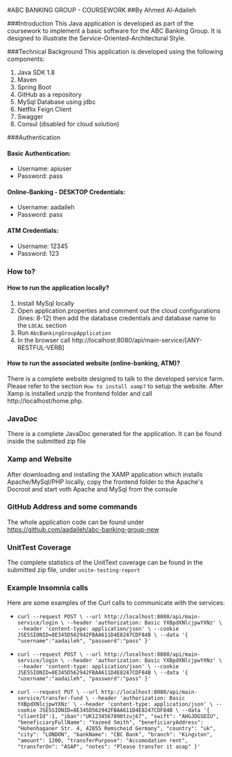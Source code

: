 #ABC BANKING GROUP - COURSEWORK
##By Ahmed Al-Adaileh

###Introduction
This Java application is developed as part of the coursework to implement a basic software for the 
ABC Banking Group. It is designed to illustrate the Service-Oriented-Architectural Style.

###Technical Background
This application is developed using the following components:
1. Java SDK 1.8
2. Maven
3. Spring Boot
4. GitHub as a repository
5. MySql Database using jdbc
6. Netflix Feign Client
7. Swagger 
8. Consul (disabled for cloud solution)

###Authentication
#### Basic Authentication:
- Username: apiuser
- Password: pass

#### Online-Banking - DESKTOP Credentials:
- Username: aadaileh
- Password: pass

#### ATM Credentials:
- Username: 12345
- Password: 123

### How to?
#### How to run the application locally?
1. Install MySql locally
2. Open application.properties and comment out the cloud configurations (lines: 8-12) then add the 
database credentials and database name to the `LOCAL` section
3. Run `AbcBankingGroupApplication`
4. In the browser call http://localhost:8080/api/main-service/[ANY-RESTFUL-VERB]

#### How to run the associated website (online-banking, ATM)?
There is a complete website designed to talk to the developed service farm. Please refer to the 
section `How to install xamp?` to setup the website. After Xamp is installed unzip the frontend 
folder and call http://localhost/home.php.

### JavaDoc
There is a complete JavaDoc generated for the application. It can be found inside the submitted zip file

### Xamp and Website
After downloading and installing the XAMP application which installs Apache/MySql/PHP locally, copy the 
frontend folder to the Apache's Docroot and start voth Apache and MySql from the consule

### GitHub Address and some commands
The whole application code can be found under https://github.com/aadaileh/abc-banking-group-new

### UnitTest Coverage
The complete statistics of the UnitText coverage can be found in the submitted zip file, under `unite-testing-report`

### Example Insomnia calls
Here are some examples of the Curl calls to communicate with the services:
- `curl --request POST \
   --url http://localhost:8080/api/main-service/login \
   --header 'authorization: Basic YXBpdXNlcjpwYXNz' \
   --header 'content-type: application/json' \
   --cookie JSESSIONID=8E345D562942FBAA611D4E8247CDF84B \
   --data '{  
 	 "username":"aadaileh",
    "password":"pass"
 }'`
 
- `curl --request POST \
    --url http://localhost:8080/api/main-service/login \
    --header 'authorization: Basic YXBpdXNlcjpwYXNz' \
    --header 'content-type: application/json' \
    --cookie JSESSIONID=8E345D562942FBAA611D4E8247CDF84B \
    --data '{  
  	 "username":"aadaileh",
     "password":"pass"
  }'`
  
- `curl --request PUT \
     --url http://localhost:8080/api/main-service/transfer-fund \
     --header 'authorization: Basic YXBpdXNlcjpwYXNz' \
     --header 'content-type: application/json' \
     --cookie JSESSIONID=8E345D562942FBAA611D4E8247CDF84B \
     --data '{  
   	"clientId":1,
     "iban":"UK1234567890tzuj67",
   	"swift": "AHGJDGSDIU",
   	"beneficiaryFullName": "Yazeed Smith",
   	"beneficiaryAddress": "Hohenhaganer Str. 4, 42855 Remscheid Germany",
   	"country": "uk",
   	"city": "LONDON",
   	"bankName": "CBC Bank",
   	"branch": "Kingston",
   	"amount": 1200,
   	"transferPurpose": "Accomodation rent",
   	"transferOn": "ASAP",
   	"notes": "Please transfer it asap"
   }'`